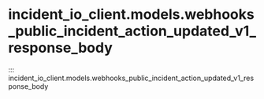 # incident_io_client.models.webhooks_public_incident_action_updated_v1_response_body

::: incident_io_client.models.webhooks_public_incident_action_updated_v1_response_body
